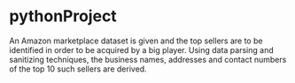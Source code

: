 # pythonProject

An Amazon marketplace dataset is given and the top sellers are to be identified in order to be acquired by a big player. Using data parsing and sanitizing techniques, the business names, addresses and contact numbers of the top 10 such sellers are derived.
